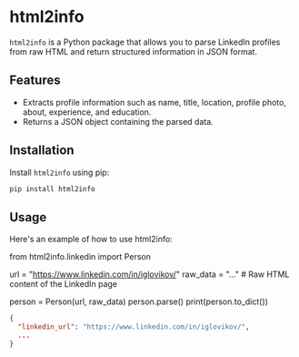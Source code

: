 # html2info

`html2info` is a Python package that allows you to parse LinkedIn profiles from raw HTML and return structured information in JSON format.

## Features

- Extracts profile information such as name, title, location, profile photo, about, experience, and education.
- Returns a JSON object containing the parsed data.

## Installation

Install `html2info` using pip:

```bash
pip install html2info
```

## Usage

Here's an example of how to use html2info:

from html2info.linkedin import Person

url = "https://www.linkedin.com/in/iglovikov/"
raw_data = "..."  # Raw HTML content of the LinkedIn page

person = Person(url, raw_data)
person.parse()
print(person.to_dict())

```json
{
  "linkedin_url": "https://www.linkedin.com/in/iglovikov/",
  ...
}
```

